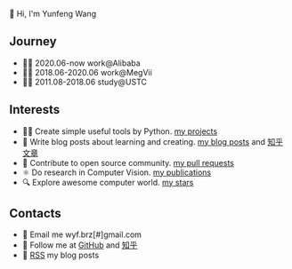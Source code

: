 👋 Hi, I'm Yunfeng Wang 
<!--
## About
I train deep learning models, explore the awesome computer world and create open source projects on GitHub sometimes. 
-->
<!--
## Projects
- [mirrors-china - Mirrors and registries in China to seedup your package installation](https://github.com/vra/mirrors-china)
- [flopth - A simple program to calculate the FLOPs of Pytorch models, with cli tool and API](https://github.com/vra/flopth)
- [dompare - A command line tool to diff two directories recursively](https://github.com/vra/dompare)
- [easybox - A simple but powerful bounding box annotation tool by Python](https://github.com/vra/easybox)

## Technologies
- Deep learning (`import torch as tf`)
- Computer vision (`import cv2`)
- Python (`import this`)
- Linux (`sudo rm -rf /`)
- Unreal / Unity (`import model.FBX`)

## Contact Me
- Blog - [Yunfeng's Simple Blog](https://vra.github.io/about)
-->
<!--
**vra/vra** is a ✨ _special_ ✨ repository because its `README.md` (this file) appears on your GitHub profile.

Here are some ideas to get you started:

- 🔭 I’m currently working on ...
- 🌱 I’m currently learning ...
- 👯 I’m looking to collaborate on ...
- 🤔 I’m looking for help with ...
- 💬 Ask me about ...
- 📫 How to reach me: ...
- 😄 Pronouns: ...
- ⚡ Fun fact: ...
-->


## Journey
+ 👨‍💻 2020.06-now work@Alibaba
+ 👨‍💻 2018.06-2020.06 work@MegVii
+ 👨‍🎓 2011.08-2018.06 study@USTC


## Interests
+ 👨‍💻 Create simple useful tools by Python. [my projects](https://vra.github.io/projects)
+ 📝 Write blog posts about learning and creating. [my blog posts](https://vra.github.io) and [知乎文章](https://www.zhihu.com/people/yunfeng-87)
+ 🤖 Contribute to open source community. [my pull requests](https://github.com/pulls?q=is%3Apr+author%3Avra+archived%3Afalse+is%3Aclosed)
+ ⚛️  Do research in Computer Vision. [my publications](https://vra.github.io/publications)
+ 🔍 Explore awesome computer world. [my stars](https://github.com/vra?tab=stars)

## Contacts
+ 📨 Email me wyf.brz[#]gmail.com
+ 👋 Follow me at [GitHub](https://github.com/vra) and [知乎](https://www.zhihu.com/people/yunfeng-87)
+ 📮 [RSS](https://vra.github.io/atom) my blog posts

